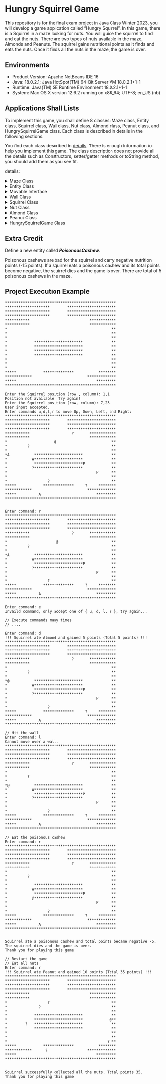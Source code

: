 # Hungry Squirrel Game

This repository is for the final exam project in Java Class Winter 2023, you will develop a game application called “Hungry Squirrel”. In this game, there is a Squirrel in a maze looking for nuts. You will guide the squirrel to find and eat the nuts. There are two types of nuts available in the maze, Almonds and Peanuts. The squirrel gains nutritional points as it finds and eats the nuts. Once it finds all the nuts in the maze, the game is over.

## Environments

- Product Version: Apache NetBeans IDE 16
- Java: 18.0.2.1; Java HotSpot(TM) 64-Bit Server VM 18.0.2.1+1-1
- Runtime: Java(TM) SE Runtime Environment 18.0.2.1+1-1
- System: Mac OS X version 12.6.2 running on x86_64; UTF-8; en_US (nb)

## Applications Shall Lists

To implement this game, you shall define 8 classes: Maze class, Entity class, Squirrel class, Wall class, Nut class, Almond class, Peanut class, and HungrySquirrelGame class. Each class is described in details in the following sections.

You find each class described in [details](#details). There is enough information to help you implement this game. The class description does not provide all the details such as Constructors, setter/getter methods or toString method, you should add them as you see fit.

details: <a name="details"></a>

<details>
  <summary> Maze Class</summary>
  
  You shall define the Maze class. The maze is a 20 x 50 matrix represented by a 2-dimensional Entity array (The Entity Class is defined in the next paragraph).   Walls in the maze are represented by ‘*’ and empty positions by blank spaces. The maze shall be read from a text file “Maze.txt” (The Maze.txt file is provided). A squirrel is able to move to empty spaces in the maze.

```shell
**************************************************
********************        **********************
********************        **********************
********************        **********************
***********                           ************
***********                           ************
*                                               **
*                                               **
*                                               **
*            **********************             **
*            **********************             **
*            **********************             **
*            **********************             **
*                                               **
*                                               **
*                                               **
*****            **************           ********
************                         *************
*****                                    *********
**************************************************
```


### The <strong><i>Maze</i></strong> class defines the following attributes:
1. Max_Maze_Row: This class variable is a constant variable that defines the maximum number of rows in the maze (it should be set to 20 rows).
2. Max_Maze_Column: This class variable is a constant variable that defines the maximum number of columns in the maze (it should be set to 50 columns).
3. maze[][] : This class variable shall be defined as a 2-dimentional Entity array that contains the full maze and the entities. 


### The <strong><i>Maze</i></strong> class implements the following methods:

`public static void create(String filename)`

This method reads the file passed to the method (e.g. Maze.txt) and initializes the 2-dimentional array with the maze content provided in the file.

`public static void display()`

This method displays the maze structure and the containing entities.


`public static boolean available(int row, int col)`

This method takes a row and a column and determines if the location is a blank space. If it is, it returns true; otherwise, it returns false.

</details>


<details>
  <summary> Entity Class </summary>
  
  You shall define an abstract “Entity” class. Three types of entities exist in the Maze: Nut, Squirrel, and Wall.  
  
### Each entity has three attributes:

1. symbol: This instance variable is a character symbol by which an entity is identified on the Maze.  For example, a squirrel is represented by ‘@’. Each nut will be represented by the first character of its name (e.g. Almond will be represented by ‘A’).
2. row: This instance variable is the row position of the entity in the maze.
3. column: This instance variable is the column position of the entity in the maze.


### The abstract <strong><i>Entity</i></strong> class contains an abstract method:

`public void create();`

### The <strong><i>Entity</i></strong> class contains the following concrete method:

`public Entity put(int newRow, int newCol)`

This method puts an entity at location (newRow, newCol) in the maze. This method returns an object that was replaced in the maze. (hint: This can be useful when moving the squirrel and determining if the squirrel found a nut).

</details>


<details>
  <summary> Movable Interface </summary>
  
  The Movable interface declares a single method and is implemented by entities that can move in the maze (i.e. Squirrel)

`void move(char direction);`

</details>

<details>
  <summary> Wall Class </summary>
  
You shall define the Wall Class. The Wall class is inherited from Entity super class.  Walls shall remain stationary and don’t move in the maze.

</details>

<details>
  <summary> Squirrel Class </summary>
  
  You shall define the Squirrel class. Squirrel shall be represented by the “@” symbol in the maze. Squirrel shall be able to move up, down, left and right.  The initial location of the squirrel shall be determined by the user. The program shall prompt the user to enter the starting row and column of the squirrel. The squirrel cannot move over a wall (i.e. ‘*’).  However, the squirrel can over move a nut. Once the squirrel moves over a nut, it eats the nut and collects points.  Each type of nut carries different point.
The Squirrel class is inherited from the Entity abstract super class and it implements the Movable interface. 

### The <strong><i>Squirrel</i></strong> class contains two attributes:

1. pointsCollected: This attribute provides the total points a squirrel has accumulated when eating nuts.

2. totalNutsEaten: This attribute provides the total number of nuts eaten thus far.


### The <strong><i>Squirrel</i></strong> class defines the following methods:

`public void create()`

This method provides the implementation of the abstract method in the Entity superclass.  This method prompts the user to enter the initial location of the squirrel in the maze.  You have to make sure the location provided by the user is valid and available. If the user provides an invalid (e.g. row 200, column 200) or unavailable location where there is already a wall (‘*’), the program must ask the user to input a new set of row and column.  This continues until the user provides a position that squirrel can start from. Again, keep in mind that a squirrel cannot be placed where there is a wall ‘*’.

`public void move(char direction)`

This method moves the squirrel one position to the direction specified.

</details>

<details>
  <summary> Nut Class </summary>
  
  Nut shall be an abstract class that is inherited from Entity super class.  There are two types of nuts available: `Almond` and `Peanut`. When a squirrel eats a nut, it gains points. A nut shall be removed from the maze once it is eaten. There shall be total of 5 nuts in the maze. The nuts locations shall be random and have to be placed in valid locations, meaning that a nut cannot be put in a position that is already occupied by a wall (*), a squirrel (@) or a previously created nut. The type of nut (peanut or almond) is random based on 50% probability.

### The <strong><i>Nut</i></strong> class defines the following attribute:

1. Total Nuts: This class variable is a constant variable that represents the total number of nuts that will be created for this game (5 nuts).

2. NutritionPoints: This instance variable stores the nutrition points of a nut.

3. Name: This String instance variable is the name of the nut (“Almond” or “Peanut”)
 
 ### The <strong><i>Nut</i></strong> class implements the following methods:

`void create()`

This method implements the abstract method in the Entity superclass.  This method randomly generated the location of the nut.  Keep in mind that a nut cannot be placed over a wall (*), a squirrel (@) or a previously created nut. In other words, it can only be placed where there is a blank space.

</details>

<details>
  <summary> Almond Class </summary>
  
  You shall define the Almond class. Almond is a type of a Nut hence inherited from the Nut super  class.  An almond shall be represented by the character symbol ‘A’ in the maze and carries 5 nutritional points.

### The <strong><i>Almond</i></strong> class defines the following attribute:

1. Nutrition Points: This class variable is a constant variable that represents the nutrition points an almond carries.

</details>

<details>
  <summary> Peanut Class </summary>
  
  You shall define the Peanut class. Peanut is a type of a Nut hence inherited from the Nut super class.  A peanut shall be represented by the character symbol ‘P’ in the maze and carries 10 nutritional points.

### The <strong><i>Peanut</i></strong> class defines the following attribute:

1. Nutrition Points: This class variable is a constant variable that represents the nutrition points a peanut carries.

</details>


<details>
  <summary> HungrySquirrelGame Class </summary>

The <strong><i>HungrySquirrelGame</i></strong> class defines the main method. 

### The flow of the main method can be something like this:

1. Call the create method of the Maze class to create the maze. 
2. Create a Squirrel object. This creates the squirrel and puts the squirrel in the maze based on the user input.
3. Instantiate an array of Nut objects and determine and create the type of nut (almond or peanut).
4. Display the maze with all the entities created.
5. Accept user input to move the squirrel.
6. For every move the full maze with all the entities should be displayed.
7. Every time the squirrel eats a nut, program prints the points collected for the new nut and total points collected thus far.

```
!!! Squirrel ate Almond and gained 5 points (Total 15 points) !!! 
```

8. Once the squirrel collects all the nuts, a message must be displayed and the game is over.

```
Squirrel successfully collected all the nuts. Total points 30.
Thank you for playing this game
```

</details>


## Extra Credit

Define a new entity called <strong><i>PoisonousCashew</i></strong>. 

Poisonous cashews are bad for the squirrel and carry negative nutrition points (-15 points).  If a squirrel eats a poisonous cashew and its total points become negative, the squirrel dies and the game is over. There are total of 5 poisonous cashews in the maze.


## Project Execution Example 

```
**************************************************
********************        **********************
********************        **********************
********************        **********************
***********                           ************
***********                           ************
*                                               **
*                                               **
*                                               **
*            **********************             **
*            **********************             **
*            **********************             **
*            **********************             **
*                                               **
*                                               **
*                                               **
*****            **************           ********
************                         *************
*****                                    *********
**************************************************

Enter the Squirrel position (row , column): 1,1
Position not available. Try again!
Enter the Squirrel position (row, column): 7,23
User input accepted.
Enter commands u,d,l,r to move Up, Down, Left, and Right:
**************************************************
********************        **********************
********************        **********************
********************        **********************
***********                   ?       ************
***********                           ************
*                     @                         **
*         ?                                     **
*                                               **
*A           **********************             **
*           A**********************             **
*            **********************P            **
*           ?**********************             **
*                                        P      **
*                                               **
*                  ?                            **
*****            **************     ?     ********
************                         *************
*****          A                         *********
**************************************************


Enter command: r
**************************************************
********************        **********************
********************        **********************
********************        **********************
***********                   ?       ************
***********                           ************
*                      @                        **
*         ?                                     **
*                                               **
*A           **********************             **
*           A**********************             **
*            **********************P            **
*           ?**********************             **
*                                        P      **
*                                               **
*                  ?                            **
*****            **************     ?     ********
************                         *************
*****          A                         *********
**************************************************

Enter command: e
Invaild command, only accept one of { u, d, l, r }, try again...

// Execute commands many times
// ....

Enter command: d
!!! Squirrel ate Almond and gained 5 points (Total 5 points) !!!
**************************************************
********************        **********************
********************        **********************
********************        **********************
***********                   ?       ************
***********                           ************
*                                               **
*         ?                                     **
*                                               **
*@           **********************             **
*           A**********************             **
*            **********************P            **
*           ?**********************             **
*                                        P      **
*                                               **
*                  ?                            **
*****            **************     ?     ********
************                         *************
*****          A                         *********
**************************************************

// Hit the wall 
Enter command: l
Cannot move over a wall.
**************************************************
********************        **********************
********************        **********************
********************        **********************
***********                   ?       ************
***********                           ************
*                                               **
*         ?                                     **
*                                               **
*@           **********************             **
*           A**********************             **
*            **********************P            **
*           ?**********************             **
*                                        P      **
*                                               **
*                  ?                            **
*****            **************     ?     ********
************                         *************
*****          A                         *********
**************************************************

// Eat the poisonous cashew
Enter command: r
**************************************************
********************        **********************
********************        **********************
********************        **********************
***********                   ?       ************
***********                           ************
*                                               **
*         ?                                     **
*                                               **
*            **********************             **
*           A**********************             **
*            **********************P            **
*           @**********************             **
*                                        P      **
*                                               **
*                  ?                            **
*****            **************     ?     ********
************                         *************
*****          A                         *********
**************************************************


Squirrel ate a poisonous cashew and total points became negative -5.
The squirrel dies and the game is over.
Thank you for playing this game

// Restart the game 
// Eat all nuts
Enter command: r
!!! Squirrel ate Peanut and gained 10 points (Total 35 points) !!!
**************************************************
********************        **********************
********************        **********************
********************        **********************
***********                           ************
***********                           ************
*                  ?                            **
*              ?                                **
*                                               **
*            **********************             **
*            **********************            @**
*        ?   **********************             **
*            **********************             **
*                                               **
*                                               **
*                                             ? **
*****            **************           ********
************      ?                  *************
*****                                    *********
**************************************************


Squirrel successfully collected all the nuts. Total points 35.
Thank you for playing this game

```